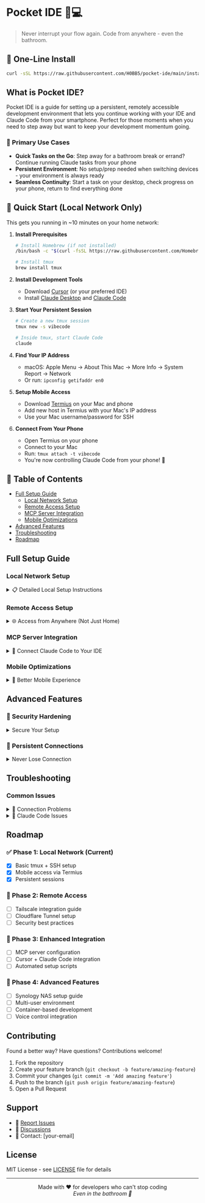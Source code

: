 # Pocket IDE 📱💻

> Never interrupt your flow again. Code from anywhere - even the bathroom.

## 🚀 One-Line Install

```bash
curl -sSL https://raw.githubusercontent.com/H0BB5/pocket-ide/main/install.sh | bash
```

## What is Pocket IDE?

Pocket IDE is a guide for setting up a persistent, remotely accessible development environment that lets you continue working with your IDE and Claude Code from your smartphone. Perfect for those moments when you need to step away but want to keep your development momentum going.

### 🎯 Primary Use Cases

- **Quick Tasks on the Go**: Step away for a bathroom break or errand? Continue running Claude tasks from your phone
- **Persistent Environment**: No setup/prep needed when switching devices - your environment is always ready
- **Seamless Continuity**: Start a task on your desktop, check progress on your phone, return to find everything done

## 🚀 Quick Start (Local Network Only)

This gets you running in ~10 minutes on your home network:

1. **Install Prerequisites**
   ```bash
   # Install Homebrew (if not installed)
   /bin/bash -c "$(curl -fsSL https://raw.githubusercontent.com/Homebrew/install/HEAD/install.sh)"
   
   # Install tmux
   brew install tmux
   ```

2. **Install Development Tools**
   - Download [Cursor](https://cursor.sh/) (or your preferred IDE)
   - Install [Claude Desktop](https://claude.ai/download) and [Claude Code](https://docs.anthropic.com/en/docs/claude-code)

3. **Start Your Persistent Session**
   ```bash
   # Create a new tmux session
   tmux new -s vibecode
   
   # Inside tmux, start Claude Code
   claude
   ```

4. **Find Your IP Address**
   - macOS: Apple Menu → About This Mac → More Info → System Report → Network
   - Or run: `ipconfig getifaddr en0`

5. **Setup Mobile Access**
   - Download [Termius](https://termius.com/) on your Mac and phone
   - Add new host in Termius with your Mac's IP address
   - Use your Mac username/password for SSH

6. **Connect From Your Phone**
   - Open Termius on your phone
   - Connect to your Mac
   - Run: `tmux attach -t vibecode`
   - You're now controlling Claude Code from your phone! 🎉

## 📖 Table of Contents

- [Full Setup Guide](#full-setup-guide)
  - [Local Network Setup](#local-network-setup)
  - [Remote Access Setup](#remote-access-setup)
  - [MCP Server Integration](#mcp-server-integration)
  - [Mobile Optimizations](#mobile-optimizations)
- [Advanced Features](#advanced-features)
- [Troubleshooting](#troubleshooting)
- [Roadmap](#roadmap)

## Full Setup Guide

### Local Network Setup

<details>
<summary>📋 Detailed Local Setup Instructions</summary>

#### Prerequisites Check
```bash
# Check if you have required tools
command -v brew >/dev/null 2>&1 || echo "❌ Homebrew not installed"
command -v tmux >/dev/null 2>&1 || echo "❌ tmux not installed"
command -v claude >/dev/null 2>&1 || echo "❌ Claude Code not installed"
```

#### Enhanced tmux Configuration
Create `~/.tmux.conf`:
```bash
# Better mobile experience
set -g mouse on
set -g history-limit 10000

# Larger text for mobile
set -g status-left-length 30
set -g status-right-length 60

# Easy pane switching with Alt+Arrow
bind -n M-Left select-pane -L
bind -n M-Right select-pane -R
bind -n M-Up select-pane -U
bind -n M-Down select-pane -D
```

#### Persistent Session Script
Create `~/start-pocket-ide.sh`:
```bash
#!/bin/bash
SESSION="vibecode"

# Check if session exists
tmux has-session -t $SESSION 2>/dev/null

if [ $? != 0 ]; then
  # Create new session with two panes
  tmux new-session -d -s $SESSION -n 'main'
  
  # Split horizontally
  tmux split-window -h -t $SESSION:0
  
  # Left pane: Claude Code
  tmux send-keys -t $SESSION:0.0 'claude' Enter
  
  # Right pane: Project directory
  tmux send-keys -t $SESSION:0.1 'cd ~/projects && clear' Enter
  
  echo "✅ Pocket IDE session created!"
else
  echo "📱 Pocket IDE session already running!"
fi

# Show how to attach
echo "To attach: tmux attach -t $SESSION"
```

Make it executable: `chmod +x ~/start-pocket-ide.sh`

</details>

### Remote Access Setup

<details>
<summary>🌐 Access from Anywhere (Not Just Home)</summary>

#### Option 1: Tailscale (Recommended for Beginners)

**Why Tailscale?**
- ✅ Free for personal use
- ✅ Works instantly through any network
- ✅ No port forwarding needed
- ✅ Encrypted end-to-end

**Setup:**
```bash
# Install on Mac
brew install tailscale

# Start Tailscale
sudo tailscale up

# Get your Tailscale IP
tailscale ip -4
```

**On your phone:**
1. Install Tailscale app
2. Login with same account
3. Your Mac appears as a device
4. Use Tailscale IP in Termius instead of local IP

#### Option 2: Cloudflare Tunnel (Advanced)

**Why Cloudflare?**
- ✅ No app needed on phone
- ✅ Can use custom domain
- ✅ Works through any firewall
- ❌ More complex setup

**Setup Guide:** [Coming Soon - See Issue #2]

#### Option 3: Quick Testing with ngrok

```bash
# Install ngrok
brew install ngrok

# Expose SSH (temporary URL)
ngrok tcp 22
```

</details>

### MCP Server Integration

<details>
<summary>🔗 Connect Claude Code to Your IDE</summary>

**What is MCP?**
Model Context Protocol lets Claude Code access your filesystem and tools.

**Setup Steps:**

1. **Configure Claude Desktop**
   
   Edit `~/Library/Application Support/Claude/claude_desktop_config.json`:
   ```json
   {
     "mcpServers": {
       "filesystem": {
         "command": "npx",
         "args": [
           "-y",
           "@modelcontextprotocol/server-filesystem",
           "~/projects"
         ]
       }
     }
   }
   ```

2. **Install MCP Server**
   ```bash
   npm install -g @modelcontextprotocol/server-filesystem
   ```

3. **Restart Claude Desktop**
   - Quit Claude Desktop completely
   - Reopen and check MCP connection icon

4. **Test Integration**
   ```bash
   # In Claude Code, try:
   # "Can you see the files in my projects folder?"
   ```

**Cursor Integration:** [Coming Soon - See Issue #3]

</details>

### Mobile Optimizations

<details>
<summary>📱 Better Mobile Experience</summary>

#### Termius Settings
1. **Keyboard Shortcuts**
   - Settings → Keychain → Add useful shortcuts
   - Map "Ctrl+C" to accessible button
   - Add tmux prefix key as shortcut

2. **Font Size**
   - Settings → Appearance → Font Size: 14pt minimum

3. **Color Scheme**
   - Use high contrast theme
   - Enable "Vibrant" colors

#### tmux Mobile Commands
```bash
# Create mobile-friendly aliases
echo "alias ta='tmux attach -t vibecode'" >> ~/.zshrc
echo "alias tl='tmux list-sessions'" >> ~/.zshrc
echo "alias tn='tmux new -s'" >> ~/.zshrc
```

#### Quick Actions Script
Create `~/pocket-commands.sh`:
```bash
#!/bin/bash
# Common commands for mobile

case "$1" in
  "status")
    echo "=== Claude Status ==="
    tmux capture-pane -t vibecode:0.0 -p | tail -20
    ;;
  "run")
    shift
    tmux send-keys -t vibecode:0.0 "$*" Enter
    ;;
  "clear")
    tmux send-keys -t vibecode:0.0 "clear" Enter
    ;;
  *)
    echo "Usage: pocket [status|run|clear]"
    ;;
esac
```

</details>

## Advanced Features

### 🔐 Security Hardening

<details>
<summary>Secure Your Setup</summary>

1. **SSH Key Authentication**
   ```bash
   # Generate key pair
   ssh-keygen -t ed25519 -C "pocket-ide"
   
   # Copy to Mac
   ssh-copy-id -i ~/.ssh/id_ed25519 username@mac-ip
   ```

2. **Disable Password Auth**
   Edit `/etc/ssh/sshd_config`:
   ```
   PasswordAuthentication no
   PubkeyAuthentication yes
   ```

3. **Change SSH Port**
   ```
   Port 2222  # Or any non-standard port
   ```

</details>

### 🔄 Persistent Connections

<details>
<summary>Never Lose Connection</summary>

**Using Mosh (Mobile Shell)**
```bash
# Install mosh
brew install mosh

# Connect with mosh instead of SSH
mosh username@ip -- tmux attach -t vibecode
```

Benefits:
- Survives network changes
- Handles high latency
- Instant reconnection

</details>

## Troubleshooting

### Common Issues

<details>
<summary>🔧 Connection Problems</summary>

**"Connection Refused"**
- Check if SSH is enabled: System Preferences → Sharing → Remote Login
- Verify IP address is correct
- Check firewall settings

**"tmux session not found"**
```bash
# List all sessions
tmux ls

# Create new session if needed
tmux new -s vibecode
```

**"Permission Denied"**
- Verify username/password
- Check SSH logs: `sudo log show --predicate 'process == "sshd"' --last 5m`

</details>

<details>
<summary>🔧 Claude Code Issues</summary>

**"Claude command not found"**
1. Ensure Claude Code is installed
2. Add to PATH if needed:
   ```bash
   echo 'export PATH="$PATH:/path/to/claude"' >> ~/.zshrc
   ```

**"MCP Connection Failed"**
1. Check config file syntax
2. Restart Claude Desktop
3. Check MCP server logs

</details>

## Roadmap

### ✅ Phase 1: Local Network (Current)
- [x] Basic tmux + SSH setup
- [x] Mobile access via Termius
- [x] Persistent sessions

### 🔄 Phase 2: Remote Access
- [ ] Tailscale integration guide
- [ ] Cloudflare Tunnel setup
- [ ] Security best practices

### 🚧 Phase 3: Enhanced Integration
- [ ] MCP server configuration
- [ ] Cursor + Claude Code integration
- [ ] Automated setup scripts

### 🔮 Phase 4: Advanced Features
- [ ] Synology NAS setup guide
- [ ] Multi-user environment
- [ ] Container-based development
- [ ] Voice control integration

## Contributing

Found a better way? Have questions? Contributions welcome!

1. Fork the repository
2. Create your feature branch (`git checkout -b feature/amazing-feature`)
3. Commit your changes (`git commit -m 'Add amazing feature'`)
4. Push to the branch (`git push origin feature/amazing-feature`)
5. Open a Pull Request

## Support

- 🐛 [Report Issues](https://github.com/H0BB5/pocket-ide/issues)
- 💬 [Discussions](https://github.com/H0BB5/pocket-ide/discussions)
- 📧 Contact: [your-email]

## License

MIT License - see [LICENSE](LICENSE) file for details

---

<p align="center">
Made with ❤️ for developers who can't stop coding
<br>
<em>Even in the bathroom 🚽</em>
</p>
